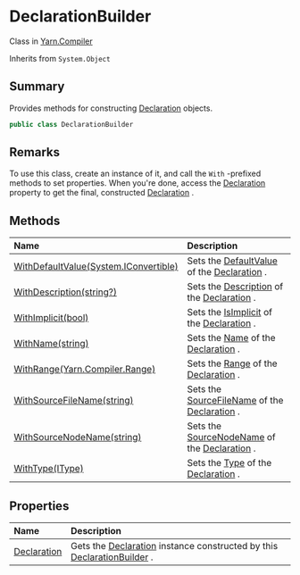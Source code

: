 # DeclarationBuilder

Class in [Yarn.Compiler](/docs/api/csharp/yarn.compiler.md)

Inherits from `System.Object`

## Summary


Provides methods for constructing  <a href="yarn.compiler.declaration.md">Declaration</a>  objects.


```csharp
public class DeclarationBuilder
```

## Remarks


To use this class, create an instance of it, and call the
`With` -prefixed methods to set properties. When you're done, access
the  <a href="yarn.compiler.declarationbuilder.declaration.md">Declaration</a>  property to get the final, constructed
<a href="yarn.compiler.declaration.md">Declaration</a> .


## Methods

|Name|Description|
|:---|:---|
|[WithDefaultValue(System.IConvertible)](/docs/api/csharp/yarn.compiler.declarationbuilder.withdefaultvalue.md)|Sets the  <a href="yarn.compiler.declaration.defaultvalue.md">DefaultValue</a>  of the  <a href="yarn.compiler.declarationbuilder.declaration.md">Declaration</a> .|
|[WithDescription(string?)](/docs/api/csharp/yarn.compiler.declarationbuilder.withdescription.md)|Sets the  <a href="yarn.compiler.declaration.description.md">Description</a>  of the  <a href="yarn.compiler.declarationbuilder.declaration.md">Declaration</a> .|
|[WithImplicit(bool)](/docs/api/csharp/yarn.compiler.declarationbuilder.withimplicit.md)|Sets the  <a href="yarn.compiler.declaration.isimplicit.md">IsImplicit</a>  of the  <a href="yarn.compiler.declarationbuilder.declaration.md">Declaration</a> .|
|[WithName(string)](/docs/api/csharp/yarn.compiler.declarationbuilder.withname.md)|Sets the  <a href="yarn.compiler.declaration.name.md">Name</a>  of the  <a href="yarn.compiler.declarationbuilder.declaration.md">Declaration</a> .|
|[WithRange(Yarn.Compiler.Range)](/docs/api/csharp/yarn.compiler.declarationbuilder.withrange.md)|Sets the  <a href="yarn.compiler.declaration.range.md">Range</a>  of the  <a href="yarn.compiler.declarationbuilder.declaration.md">Declaration</a> .|
|[WithSourceFileName(string)](/docs/api/csharp/yarn.compiler.declarationbuilder.withsourcefilename.md)|Sets the  <a href="yarn.compiler.declaration.sourcefilename.md">SourceFileName</a>  of the  <a href="yarn.compiler.declarationbuilder.declaration.md">Declaration</a> .|
|[WithSourceNodeName(string)](/docs/api/csharp/yarn.compiler.declarationbuilder.withsourcenodename.md)|Sets the  <a href="yarn.compiler.declaration.sourcenodename.md">SourceNodeName</a>  of the  <a href="yarn.compiler.declarationbuilder.declaration.md">Declaration</a> .|
|[WithType(IType)](/docs/api/csharp/yarn.compiler.declarationbuilder.withtype.md)|Sets the  <a href="yarn.compiler.declaration.type.md">Type</a>  of the  <a href="yarn.compiler.declarationbuilder.declaration.md">Declaration</a> .|

## Properties

|Name|Description|
|:---|:---|
|[Declaration](/docs/api/csharp/yarn.compiler.declarationbuilder.declaration.md)|Gets the  <a href="yarn.compiler.declarationbuilder.declaration.md">Declaration</a>  instance constructed by this  <a href="yarn.compiler.declarationbuilder.md">DeclarationBuilder</a> .|

